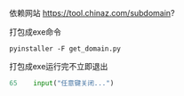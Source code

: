 依赖网站 https://tool.chinaz.com/subdomain?

打包成exe命令
```
pyinstaller -F get_domain.py
```
打包成exe运行完不立即退出
```python
65    input("任意键关闭...")
```
